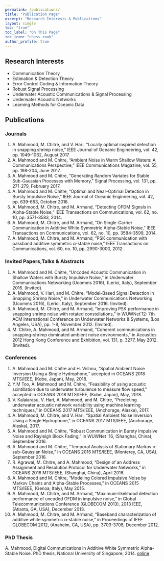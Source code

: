 ```yaml
---
permalink: /publications/
title: "Publication Page"
excerpt: "Research Interests & Publications"
layout: single
toc: "true"
toc_label: "On This Page"
toc_icon: "chess-rook"
author_profile: true
---
```


## Research Interests

- Communication Theory
- Estimation & Detection Theory
- Error Control Coding & Information Theory
- Robust Signal Processing
- Underwater Acoustic Communications & Signal Processing
- Underwater Acoustic Networks
- Learning Methods for Oceanic Data

## Publications

### Journals

1. A. Mahmood, M. Chitre, and V. Hari, “Locally optimal inspired detection in snapping shrimp noise,” IEEE Journal of Oceanic Engineering, vol. 42, pp. 1049-1062, August 2017.
2. A. Mahmood and M. Chitre, “Ambient Noise in Warm Shallow Waters: A Communications Perspective,” IEEE Communications Magazine, vol. 55, pp. 198-204, June 2017.
3. A. Mahmood and M. Chitre, “Generating Random Variates for Stable Sub-Gaussian Processes with Memory,” Signal Processing, vol. 131, pp. 271-279, February 2017.
4. A. Mahmood and M. Chitre, “Optimal and Near-Optimal Detection in Bursty Impulsive Noise,” IEEE Journal of Oceanic Engineering, vol. 42, pp. 639-653, October 2016.
5. A. Mahmood, M. Chitre, and M. Armand, “Detecting OFDM Signals in Alpha-Stable Noise,” IEEE Transactions on Communications, vol. 62, no. 10, pp. 3571-3583, 2014.
6. A. Mahmood, M. Chitre, and M. Armand, “On Single-Carrier Communication in Additive White Symmetric Alpha-Stable Noise,” IEEE Transactions on Communications, vol. 62, no. 10, pp. 3584-3599, 2014.
7. A. Mahmood, M. Chitre, and M. Armand, “PSK communication with passband additive symmetric α-stable noise,” IEEE Transactions on Communications, vol. 60, no. 10, pp. 2990-3000, 2012.

### Invited Papers,Talks & Abstracts

1. A. Mahmood and M. Chitre, “Uncoded Acoustic Communication in Shallow Waters with Bursty Impulsive Noise,” in Underwater Communications Networking (Ucomms 2016), (Lerici, Italy), September 2016. (Invited).
2. A. Mahmood, V. Hari, and M. Chitre, “Model-Based Signal Detection in Snapping Shrimp Noise,” in Underwater Communications Networking (Ucomms 2016), (Lerici, Italy), September 2016. (Invited).
3. A. Mahmood, M. Chitre, and M. Armand, “Improving PSK performance in snapping shrimp noise with rotated constellations,” in WUWNet'12: 7th ACM International Conference on Underwater Networks & Systems, (Los Angeles, USA), pp. 1-8, November 2012. (Invited).
4. M. Chitre, A. Mahmood, and M. Armand, “Coherent communications in snapping-shrimp dominated ambient noise environments,” in Acoustics 2012 Hong Kong Conference and Exhibition, vol. 131, p. 3277, May 2012. (Invited). 

### Conferences
1.	A. Mahmood and M. Chitre and H. Vishnu, “Spatial Ambient Noise Inversion Using a Single Hydrophone,” accepted in OCEANS 2018 MTS/IEEE, (Kobe, Japan), May, 2018.
2.	Y.M Too, A. Mahmood and M. Chitre, “Feasibility of using acoustic scintillation due to underwater turbulence to measure flow speed,” accepted in OCEANS 2018 MTS/IEEE, (Kobe, Japan), May, 2018.
3. V. Kalaiarasu, V. Hari, A. Mahmood, and M. Chitre, “Predicting underwater acoustic network variability using machine learning techniques,” in OCEANS 2017 MTS/IEEE, (Anchorage, Alaska), 2017.
4. A. Mahmood, M. Chitre, and V. Hari, “Spatial Ambient Noise Inversion Using a Single Hydrophone,” in OCEANS 2017 MTS/IEEE, (Anchorage, Alaska), 2017.
5. A. Mahmood and M. Chitre, “Robust Communication in Bursty Impulsive Noise and Rayleigh Block Fading,” in WUWNet '16, (Shanghai, China), September 2016.
6. A. Mahmood and M. Chitre, “Temporal Analysis of Stationary Markov α-sub-Gaussian Noise,” in OCEANS 2016 MTS/IEEE, (Monterey, CA, USA), September 2016.
7. R. Agrawal, M. Chitre, and A. Mahmood, “Design of an Address Assignment and Resolution Protocol for Underwater Networks,” in OCEANS 2016 MTS/IEEE, (Shanghai, China), April 2016.
8. A. Mahmood and M. Chitre, “Modeling Colored Impulsive Noise by Markov Chains and Alpha-Stable Processes,” in OCEANS 2015 MTS/IEEE, (Genoa, Italy), May 2015.
9. A. Mahmood, M. Chitre, and M. Armand, “Maximum-likelihood detection performance of uncoded OFDM in impulsive noise,” in Global Telecommunications Conference (GLOBECOM 2013), 2013 IEEE, (Atlanta, GA, USA), December 2013.
10. A. Mahmood, M. Chitre, and M. Armand, “Baseband characterization of additive white symmetric α-stable noise,” in Proceedings of IEEE GLOBECOM 2012, (Anaheim, CA, USA), pp. 3703-3708, December 2012.

### PhD Thesis

A. Mahmood, Digital Communications in Additive White Symmetric Alpha-Stable Noise. PhD thesis, National University of Singapore, 2014. [online](http://scholarbank.nus.edu.sg/handle/10635/77754)

